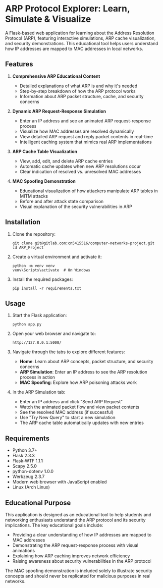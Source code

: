# ARP Protocol Explorer: Learn, Simulate & Visualize

A Flask-based web application for learning about the Address Resolution Protocol (ARP), featuring interactive simulations, ARP cache visualization, and security demonstrations. This educational tool helps users understand how IP addresses are mapped to MAC addresses in local networks.

## Features

1. **Comprehensive ARP Educational Content**
   - Detailed explanations of what ARP is and why it's needed
   - Step-by-step breakdown of how the ARP protocol works
   - Information about ARP packet structure, cache, and security concerns

2. **Dynamic ARP Request-Response Simulation**
   - Enter an IP address and see an animated ARP request-response process
   - Visualize how MAC addresses are resolved dynamically
   - View detailed ARP request and reply packet contents in real-time
   - Intelligent caching system that mimics real ARP implementations

3. **ARP Cache Table Visualization**
   - View, add, edit, and delete ARP cache entries
   - Automatic cache updates when new ARP resolutions occur
   - Clear indication of resolved vs. unresolved MAC addresses

4. **MAC Spoofing Demonstration**
   - Educational visualization of how attackers manipulate ARP tables in MITM attacks
   - Before and after attack state comparison
   - Visual explanation of the security vulnerabilities in ARP

## Installation

1. Clone the repository:
   ```
   git clone git@gitlab.com:cn5415516/computer-networks-project.git
   cd ARP_Project
   ```

2. Create a virtual environment and activate it:
   ```
   python -m venv venv
   venv\Scripts\activate  # On Windows
   ```

3. Install the required packages:
   ```
   pip install -r requirements.txt
   ```

## Usage

1. Start the Flask application:
   ```
   python app.py
   ```

2. Open your web browser and navigate to:
   ```
   http://127.0.0.1:5000/
   ```

3. Navigate through the tabs to explore different features:
   - **Home**: Learn about ARP concepts, packet structure, and security concerns
   - **ARP Simulation**: Enter an IP address to see the ARP resolution process in action
   - **MAC Spoofing**: Explore how ARP poisoning attacks work

4. In the ARP Simulation tab:
   - Enter an IP address and click "Send ARP Request"
   - Watch the animated packet flow and view packet contents
   - See the resolved MAC address (if successful)
   - Use "Try New Query" to start a new simulation
   - The ARP cache table automatically updates with new entries

## Requirements

- Python 3.7+
- Flask 2.3.3
- Flask-WTF 1.1.1
- Scapy 2.5.0
- python-dotenv 1.0.0
- Werkzeug 2.3.7
- Modern web browser with JavaScript enabled
- Linux (Arch Linux)

## Educational Purpose

This application is designed as an educational tool to help students and networking enthusiasts understand the ARP protocol and its security implications. The key educational goals include:

- Providing a clear understanding of how IP addresses are mapped to MAC addresses
- Demonstrating the ARP request-response process with visual animations
- Explaining how ARP caching improves network efficiency
- Raising awareness about security vulnerabilities in the ARP protocol

The MAC spoofing demonstration is included solely to illustrate security concepts and should never be replicated for malicious purposes in real networks.
